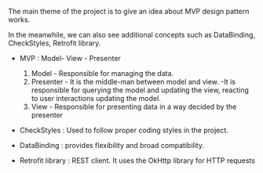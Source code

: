 
The main theme of the project is to give an idea about MVP design pattern works.

In the meanwhile, we can also see additional concepts such as DataBinding, CheckStyles, Retrofit library.


* MVP : Model- View - Presenter

    1. Model - Responsible for managing the data.
    2. Presenter - It is the middle-man between model and view.
              -It is responsible for querying the model and updating the view, reacting to user interactions updating the model.
    3. View - Responsible for presenting data in a way decided by the presenter


* CheckStyles : Used to follow proper coding styles in the project.

* DataBinding : provides flexibility and broad compatibility.

* Retrofit library : REST client. It uses the OkHttp library for HTTP requests